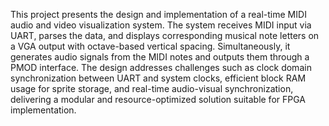 This project presents the design and implementation of a real-time MIDI audio and video visualization system. The system receives MIDI input via UART, 
parses the data, and displays corresponding musical note letters on a VGA output with octave-based vertical spacing. Simultaneously, it generates audio 
signals from the MIDI notes and outputs them through a PMOD interface. The design addresses challenges such as clock domain synchronization between
UART and system clocks, efficient block RAM usage for sprite storage, and real-time audio-visual synchronization, delivering a modular and 
resource-optimized solution suitable for FPGA implementation.
